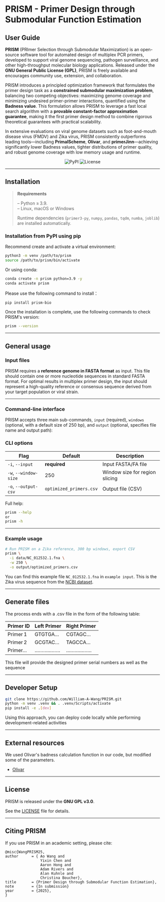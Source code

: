 # PRISM - Primer Design through Submodular Function Estimation

## User Guide  
**PRISM** (PRImer Selection through Submodular Maximization) is an open-source software tool for automated design of multiplex PCR primers, developed to support viral genome sequencing, pathogen surveillance, and other high-throughput molecular biology applications. Released under the **GNU General Public License (GPL)**, PRISM is freely available and encourages community use, extension, and collaboration.

PRISM introduces a principled optimization framework that formulates the primer design task as a **constrained submodular maximization problem**, balancing two competing objectives: maximizing genome coverage and minimizing undesired primer-primer interactions, quantified using the **Badness value**. This formulation allows PRISM to leverage a fast local search algorithm with a **provable constant-factor approximation guarantee**, making it the first primer design method to combine rigorous theoretical guarantees with practical scalability.

In extensive evaluations on viral genome datasets such as foot-and-mouth disease virus (FMDV) and Zika virus, PRISM consistently outperforms leading tools—including **PrimalScheme**, **Olivar**, and **primerJinn**—achieving significantly lower Badness values, tighter distributions of primer quality, and robust genome coverage with low memory usage and runtime.

<p align="center">
  <img src="https://img.shields.io/pypi/v/prism-bio.svg?color=blue" alt="PyPI">
  <img src="https://img.shields.io/github/license/William-A-Wang/PRISM.svg" alt="License">
</p>


---

## Installation


> **Requirements**
> 
>  – Python ≥ 3.9.  
>  – Linux, macOS or Windows
> 
>  Runtime dependencies (`primer3‑py`, `numpy`, `pandas`, `tqdm`, `numba`, `joblib`) are installed automatically.




### Installation from PyPI using pip
Recommend create and activate a virtual environment:
```bash
python3 -m venv /path/to/prism
source /path/to/prism/bin/activate
```
Or using conda:
```bash
conda create -n prism python=3.9 -y
conda activate prism
```

Please use the following command to install：

```bash
pip install prism-bio
```


Once the installation is complete, use the following commands to check PRISM's version:
```bash
prism --version
```
---

## General usage
### Input files
PRISM requires a **reference genome in FASTA format** as input. This file should contain one or more nucleotide sequences in standard FASTA format. For optimal results in multiplex primer design, the input should represent a high-quality reference or consensus sequence derived from your target population or viral strain.

---

### Command-line interface
PRISM accepts three main sub-commands, `input` (required), `windows` (optional, with a default size of 250 bp), and `output` (optional, specifies file name and output path):

### CLI options

| Flag | Default | Description |
|------|---------|-------------|
| `-i`, `--input` | **required** | Input FASTA/FA file |
| `-w`, `--window-size` | 250 | Window size for region slicing |
| `-o`, `--output-csv` | `optimized_primers.csv` | Output file (CSV) |

Full help:

```bash
prism --help
or
prism -h
```

---

### Example usage

```bash
# Run PRISM on a Zika reference, 300 bp windows, export CSV
prism \
  -i data/NC_012532.1.fna \
  -w 250 \
  -o output/optimized_primers.csv
```

You can find this example file `NC_012532.1.fna` in `example input`. This is the Zika virus sequence from the [NCBI dataset](https://www.ncbi.nlm.nih.gov/nuccore/NC_012532.1?report=fasta).


---

## Generate files

The process ends with a .csv file in the form of the following table:

  | Primer ID | Left Primer | Right Primer |
  |-----------|------------|--------------|
  | Primer 1  | GTGTGA…    | CGTAGC… |
  | Primer 2  | GCGTAC…    | TAGCCA… |
  | Primer…   | ………………    | ……………… |

This file will provide the designed primer serial numbers as well as the sequence

---


## Developer Setup

```bash
git clone https://github.com/William-A-Wang/PRISM.git
python -m venv .venv && . .venv/Scripts/activate
pip install -e .[dev]
```
Using this approach, you can deploy code locally while performing development-related activities


---

## External resources

We used Olivar's badness calculation function in our code, but modified some of the parameters.

* [Olivar](https://github.com/treangenlab/Olivar)

---

## License

PRISM is released under the **GNU GPL v3.0**.  

See the [LICENSE](LICENSE) file for details.

---

## Citing PRISM
If you use PRISM in an academic setting, please cite:

    @misc{WangPRISM25,
    author      = { Ao Wang and 
                    Yixin Chen and
                    Aaron Hong and
                    Adam Rivers and
                    Alan Kuhnle and
                    Christina Boucher},
    title       = {Primer Design through Submodular Function Estimation},
    note        = {In submission}
    year        = {2025},
    }


